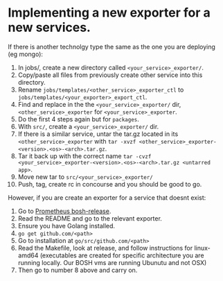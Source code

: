 # Implementing a new exporter for a new services.

If there is another technolgy type the same as the one you are deploying (eg mongo):

1. In jobs/, create a new directory called `<your_service>_exporter/`.
2. Copy/paste all files from previously create other service into this directory.
3. Rename `jobs/templates/<other_service>_exporter_ctl` to `jobs/templates/<your_exporter>_export_ctl`.
4. Find and replace in the the `<your_service>_exporter/` dir, `<other_service>_exporter` for `<your_service>_exporter`.
5. Do the first 4 steps again but for `packages`.
6. With `src/`, create a `<your_service>_exporter/` dir.
7. If there is a similar service, untar the tar.gz located in its `<other_service>_exporter` with `tar -xvzf <other_service>_exporter-<version>.<os>-<arch>.tar.gz`.
8. Tar it back up with the correct name `tar -cvzf <your_service>_exporter-<version>.<os>-<arch>.tar.gz <untarred app>`.
9. Move new tar to `src/<your_service>_exporter/`
10. Push, tag, create rc in concourse and you should be good to go.

However, if you are create an exporter for a service that doesnt exist:
1. Go to [Prometheus bosh-release](https://github.com/bosh-prometheus/prometheus-boshrelease).
2. Read the README and go to the relevant exporter.
3. Ensure you have Golang installed.
4. `go get github.com/<path>`
5. Go to installation at `go/src/github.com/<path>`
6. Read the Makefile, look at release, and follow instructions for linux-amd64 (executables are created for specific architecture you are running locally. Our BOSH vms are running Ubunutu and not OSX)
7. Then go to number 8 above and carry on.
